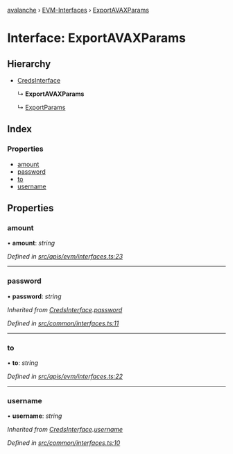 [avalanche](../README.md) › [EVM-Interfaces](../modules/evm_interfaces.md) › [ExportAVAXParams](evm_interfaces.exportavaxparams.md)

# Interface: ExportAVAXParams

## Hierarchy

* [CredsInterface](common_interfaces.credsinterface.md)

  ↳ **ExportAVAXParams**

  ↳ [ExportParams](evm_interfaces.exportparams.md)

## Index

### Properties

* [amount](evm_interfaces.exportavaxparams.md#amount)
* [password](evm_interfaces.exportavaxparams.md#password)
* [to](evm_interfaces.exportavaxparams.md#to)
* [username](evm_interfaces.exportavaxparams.md#username)

## Properties

###  amount

• **amount**: *string*

*Defined in [src/apis/evm/interfaces.ts:23](https://github.com/ava-labs/avalanchejs/blob/598fbcc/src/apis/evm/interfaces.ts#L23)*

___

###  password

• **password**: *string*

*Inherited from [CredsInterface](common_interfaces.credsinterface.md).[password](common_interfaces.credsinterface.md#password)*

*Defined in [src/common/interfaces.ts:11](https://github.com/ava-labs/avalanchejs/blob/598fbcc/src/common/interfaces.ts#L11)*

___

###  to

• **to**: *string*

*Defined in [src/apis/evm/interfaces.ts:22](https://github.com/ava-labs/avalanchejs/blob/598fbcc/src/apis/evm/interfaces.ts#L22)*

___

###  username

• **username**: *string*

*Inherited from [CredsInterface](common_interfaces.credsinterface.md).[username](common_interfaces.credsinterface.md#username)*

*Defined in [src/common/interfaces.ts:10](https://github.com/ava-labs/avalanchejs/blob/598fbcc/src/common/interfaces.ts#L10)*
